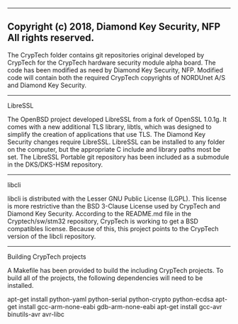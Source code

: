 -------------------------------------------------------------------------------
Copyright (c) 2018, Diamond Key Security, NFP
All rights reserved.
-------------------------------------------------------------------------------

The CrypTech folder contains git repositories original developed by CrypTech
for the CrypTech hardware security module alpha board. The code has been modified
as need by Diamond Key Security, NFP. Modified code will contain both the
required CrypTech copyrights of NORDUnet A/S and Diamond Key Security.

-------------------------------------------------------------------------------
LibreSSL

The OpenBSD project developed LibreSSL from a fork of OpenSSL 1.0.1g. It comes
with a new additional TLS library, libtls, which was designed to simplify the
creation of applications that use TLS. The Diamond Key Security changes require
LibreSSL. LibreSSL can be installed to any folder on the computer, but the
appropriate C include and library paths most be set. The LibreSSL Portable
git repository has been included as a submodule in the DKS/DKS-HSM repository.

-------------------------------------------------------------------------------
libcli

libcli is distributed with the Lesser GNU Public License (LGPL). This license
is more restrictive than the BSD 3-Clause License used by CrypTech and
Diamond Key Security. According to the README.md file in the Cryptech/sw/stm32
repository, CrypTech is working to get a BSD compatibles license. Because of
this, this project points to the CrypTech version of the libcli repository.

-------------------------------------------------------------------------------

Building CrypTech projects

A Makefile has been provided to build the including CrypTech projects.
To build all of the projects, the following dependencies will need to be
installed.

apt-get install python-yaml python-serial python-crypto python-ecdsa
apt-get install gcc-arm-none-eabi gdb-arm-none-eabi
apt-get install gcc-avr binutils-avr avr-libc